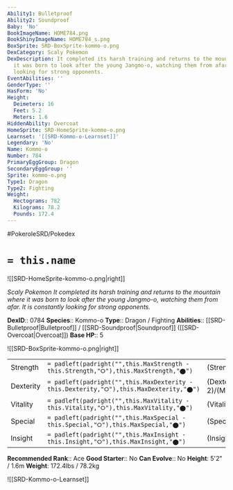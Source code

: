 ```yaml
---
Ability1: Bulletproof
Ability2: Soundproof
Baby: 'No'
BookImageName: HOME784.png
BookShinyImageName: HOME784_s.png
BoxSprite: SRD-BoxSprite-kommo-o.png
DexCategory: Scaly Pokemon
DexDescription: It completed its harsh training and returns to the mountain where
  it was born to look after the young Jangmo-o, watching them from afar. It is constantly
  looking for strong opponents.
EventAbilities: ''
GenderType: ''
HasForm: 'No'
Height:
  Deimeters: 16
  Feet: 5.2
  Meters: 1.6
HiddenAbility: Overcoat
HomeSprite: SRD-HomeSprite-kommo-o.png
Learnset: '[[SRD-Kommo-o-Learnset]]'
Legendary: 'No'
Name: Kommo-o
Number: 784
PrimaryEggGroup: Dragon
SecondaryEggGroup: ''
Sprite: kommo-o.png
Type1: Dragon
Type2: Fighting
Weight:
  Hectograms: 782
  Kilograms: 78.2
  Pounds: 172.4
---
```


#PokeroleSRD/Pokedex

# `= this.name`

![[SRD-HomeSprite-kommo-o.png|right]]

*Scaly Pokemon*
*It completed its harsh training and returns to the mountain where it was born to look after the young Jangmo-o, watching them from afar. It is constantly looking for strong opponents.*

**DexID**:: 0784
**Species**:: Kommo-o
**Type**:: Dragon / Fighting
**Abilities**:: [[SRD-Bulletproof|Bulletproof]] / [[SRD-Soundproof|Soundproof]] ([[SRD-Overcoat|Overcoat]])
**Base HP**:: 5

![[SRD-BoxSprite-kommo-o.png|right]]

|           |                                                                                        |                                          |
| --------- | -------------------------------------------------------------------------------------- | ---------------------------------------- |
| Strength  | `= padleft(padright("",this.MaxStrength - this.Strength,"⭘"),this.MaxStrength,"⬤")`    | (Strength::3)/(MaxStrength::6)   |
| Dexterity | `= padleft(padright("",this.MaxDexterity - this.Dexterity,"⭘"),this.MaxDexterity,"⬤")` | (Dexterity:: 2)/(MaxDexterity::5) |
| Vitality  | `= padleft(padright("",this.MaxVitality - this.Vitality,"⭘"),this.MaxVitality,"⬤")`    | (Vitality::3)/(MaxVitality::7)   |
| Special   | `= padleft(padright("",this.MaxSpecial - this.Special,"⭘"),this.MaxSpecial,"⬤")`       | (Special::3)/(MaxSpecial::6)     |
| Insight   | `= padleft(padright("",this.MaxInsight - this.Insight,"⭘"),this.MaxInsight,"⬤")`       | (Insight::3)/(MaxInsight::6)     |

**Recommended Rank**:: Ace
**Good Starter**:: No
**Can Evolve**:: No
**Height**: 5'2" / 1.6m
**Weight**: 172.4lbs / 78.2kg

![[SRD-Kommo-o-Learnset]]
